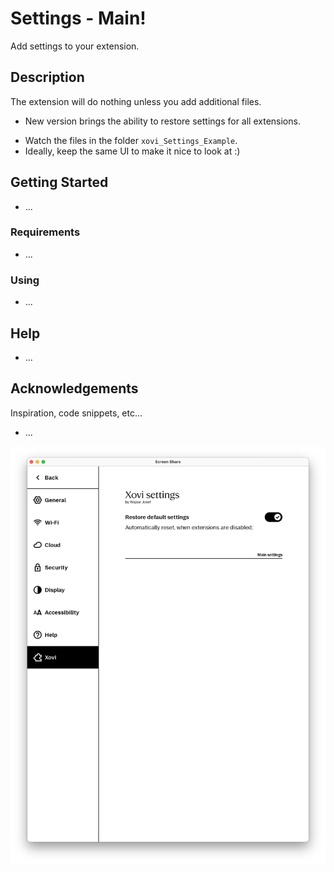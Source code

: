 # Settings - Main!
Add settings to your extension.


## Description
The extension will do nothing unless you add additional files.
  - New version brings the ability to restore settings for all extensions.
* Watch the files in the folder ``` xovi_Settings_Example ```.
* Ideally, keep the same UI to make it nice to look at :)


## Getting Started
* ...


### Requirements
* ...


### Using
* ...


## Help
* ...


## Acknowledgements
Inspiration, code snippets, etc...
* ...


![image_01](https://github.com/PepikVaio/reMarkable_Xovi_Extensions/blob/main/xovi_Settings_Main/.pictures/xovi_Settings_Main_01.png?raw=true)
